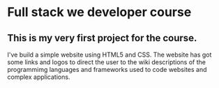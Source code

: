# Full stack we developer course
## This is my very first project for the course.
I've build a simple website using HTML5 and CSS.
The website has got some links and logos to direct the user to the wiki descriptions of the programmimg languages and frameworks used to code websites and complex applications.
